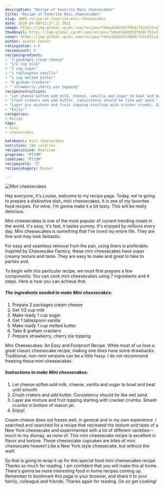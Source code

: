 ```yaml
---
description: "Recipe of Favorite Mini cheesecakes"
title: "Recipe of Favorite Mini cheesecakes"
slug: 1005-recipe-of-favorite-mini-cheesecakes
date: 2020-09-08T11:27:21.393Z
image: https://img-global.cpcdn.com/recipes/fddacbdd2d33f6b0/751x532cq70/mini-cheesecakes-recipe-main-photo.jpg
thumbnail: https://img-global.cpcdn.com/recipes/fddacbdd2d33f6b0/751x532cq70/mini-cheesecakes-recipe-main-photo.jpg
cover: https://img-global.cpcdn.com/recipes/fddacbdd2d33f6b0/751x532cq70/mini-cheesecakes-recipe-main-photo.jpg
author: Hunter Conner
ratingvalue: 4.6
reviewcount: 9
recipeingredient:
- "2 packages cream cheese"
- "1/2 cup milk"
- "1 cup sugar"
- "1 tablespoon vanilla"
- "1 cup melted butter"
- "8 graham crackers"
- " strawberry cherry pie topping"
recipeinstructions:
- "Let cheese soften add milk, cheese, vanilla and sugar to bowl and beat until smooth"
- "Crush crakers and add butter. Consistency should be like wet sand."
- "Layer pie mixture and fruit topping starting with cracker crumbs. Smash crumbs in bottom of mason jar."
- "Enjoy!"
categories:
- Recipe
tags:
- mini
- cheesecakes

katakunci: mini cheesecakes 
nutrition: 184 calories
recipecuisine: American
preptime: "PT19M"
cooktime: "PT33M"
recipeyield: "2"
recipecategory: Dinner

---
```



![Mini cheesecakes](https://img-global.cpcdn.com/recipes/fddacbdd2d33f6b0/751x532cq70/mini-cheesecakes-recipe-main-photo.jpg)

Hey everyone, it's Louise, welcome to my recipe page. Today, we're going to prepare a distinctive dish, mini cheesecakes. It is one of my favorites food recipes. For mine, I'm gonna make it a bit tasty. This will be really delicious.

Mini cheesecakes is one of the most popular of current trending meals in the world. It's easy, it's fast, it tastes yummy. It's enjoyed by millions every day. Mini cheesecakes is something that I've loved my entire life. They are fine and they look fantastic.

For easy and seamless removal from the pan, using liners is preferable. Inspired by Cheesecake Factory, these mini cheesecakes have super creamy texture and taste. They are easy to make and great to take to parties and.


To begin with this particular recipe, we must first prepare a few components. You can cook mini cheesecakes using 7 ingredients and 4 steps. Here is how you can achieve that.

<!--inarticleads1-->

##### The ingredients needed to make Mini cheesecakes:

1. Prepare 2 packages cream cheese
1. Get 1/2 cup milk
1. Make ready 1 cup sugar
1. Get 1 tablespoon vanilla
1. Make ready 1 cup melted butter
1. Take 8 graham crackers
1. Prepare  strawberry, cherry pie topping


Mini Cheesecakes: An Easy and Foolproof Recipe. While most of us love a great classic cheesecake recipe, making one does have some drawbacks. Traditional, non-mini versions can be a little fussy. I do not recommend freezing these mini cheesecakes. 

<!--inarticleads2-->

##### Instructions to make Mini cheesecakes:

1. Let cheese soften add milk, cheese, vanilla and sugar to bowl and beat until smooth
1. Crush crakers and add butter. Consistency should be like wet sand.
1. Layer pie mixture and fruit topping starting with cracker crumbs. Smash crumbs in bottom of mason jar.
1. Enjoy!


Cream cheese does not freeze well, in general and in my own experience. I searched and searched for a recipe that recreated the texture and taste of a New York cheesecake and experimented with a lot of different varieties—much to my dismay, as none of. This mini cheesecake recipe is excellent in flavor and texture. These cheesecake cupcakes are bites of mini cheesecake heaven! Like a New York style cheesecake, but without the wait! 

So that is going to wrap it up for this special food mini cheesecakes recipe. Thanks so much for reading. I am confident that you will make this at home. There's gonna be more interesting food in home recipes coming up. Remember to bookmark this page in your browser, and share it to your family, colleague and friends. Thanks again for reading. Go on get cooking!

